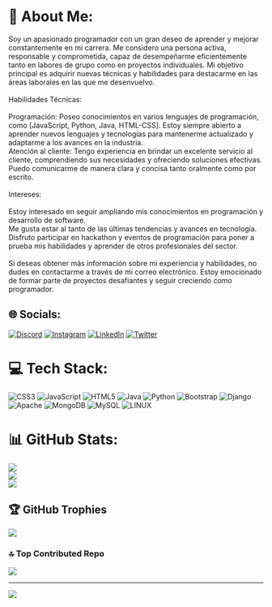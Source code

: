 # 💫 About Me:
Soy un apasionado programador con un gran deseo de aprender y mejorar constantemente en mi carrera. Me considero una persona activa, responsable y comprometida, capaz de desempeñarme eficientemente tanto en labores de grupo como en proyectos individuales. Mi objetivo principal es adquirir nuevas técnicas y habilidades para destacarme en las áreas laborales en las que me desenvuelvo.<br><br>Habilidades Técnicas:<br><br>Programación: Poseo conocimientos en varios lenguajes de programación, como [JavaScript, Python, Java, HTML-CSS]. Estoy siempre abierto a aprender nuevos lenguajes y tecnologías para mantenerme actualizado y adaptarme a los avances en la industria.<br>Atención al cliente: Tengo experiencia en brindar un excelente servicio al cliente, comprendiendo sus necesidades y ofreciendo soluciones efectivas. Puedo comunicarme de manera clara y concisa tanto oralmente como por escrito.<br><br>Intereses:<br><br>Estoy interesado en seguir ampliando mis conocimientos en programación y desarrollo de software.<br>Me gusta estar al tanto de las últimas tendencias y avances en tecnología.<br>Disfruto participar en hackathon y eventos de programación para poner a prueba mis habilidades y aprender de otros profesionales del sector.<br><br>Si deseas obtener más información sobre mi experiencia y habilidades, no dudes en contactarme a través de mi correo electrónico. Estoy emocionado de formar parte de proyectos desafiantes y seguir creciendo como programador.


## 🌐 Socials:
[![Discord](https://img.shields.io/badge/Discord-%237289DA.svg?logo=discord&logoColor=white)](https://discord.gg/matayuz) [![Instagram](https://img.shields.io/badge/Instagram-%23E4405F.svg?logo=Instagram&logoColor=white)](https://instagram.com/matayuz95) [![LinkedIn](https://img.shields.io/badge/LinkedIn-%230077B5.svg?logo=linkedin&logoColor=white)](https://linkedin.com/in/http://www.linkedin.com/in/mateofonseca95) [![Twitter](https://img.shields.io/badge/Twitter-%231DA1F2.svg?logo=Twitter&logoColor=white)](https://twitter.com/Matayuz95) 

# 💻 Tech Stack:
![CSS3](https://img.shields.io/badge/css3-%231572B6.svg?style=for-the-badge&logo=css3&logoColor=white) ![JavaScript](https://img.shields.io/badge/javascript-%23323330.svg?style=for-the-badge&logo=javascript&logoColor=%23F7DF1E) ![HTML5](https://img.shields.io/badge/html5-%23E34F26.svg?style=for-the-badge&logo=html5&logoColor=white) ![Java](https://img.shields.io/badge/java-%23ED8B00.svg?style=for-the-badge&logo=java&logoColor=white) ![Python](https://img.shields.io/badge/python-3670A0?style=for-the-badge&logo=python&logoColor=ffdd54) ![Bootstrap](https://img.shields.io/badge/bootstrap-%23563D7C.svg?style=for-the-badge&logo=bootstrap&logoColor=white) ![Django](https://img.shields.io/badge/django-%23092E20.svg?style=for-the-badge&logo=django&logoColor=white) ![Apache](https://img.shields.io/badge/apache-%23D42029.svg?style=for-the-badge&logo=apache&logoColor=white) ![MongoDB](https://img.shields.io/badge/MongoDB-%234ea94b.svg?style=for-the-badge&logo=mongodb&logoColor=white) ![MySQL](https://img.shields.io/badge/mysql-%2300f.svg?style=for-the-badge&logo=mysql&logoColor=white) ![LINUX](https://img.shields.io/badge/Linux-FCC624?style=for-the-badge&logo=linux&logoColor=black)
# 📊 GitHub Stats:
![](https://github-readme-stats.vercel.app/api?username=Matayuz95&theme=prussian&hide_border=false&include_all_commits=false&count_private=false)<br/>
![](https://github-readme-streak-stats.herokuapp.com/?user=Matayuz95&theme=prussian&hide_border=false)<br/>
![](https://github-readme-stats.vercel.app/api/top-langs/?username=Matayuz95&theme=prussian&hide_border=false&include_all_commits=false&count_private=false&layout=compact)

## 🏆 GitHub Trophies
![](https://github-profile-trophy.vercel.app/?username=Matayuz95&theme=buddhism&no-frame=false&no-bg=true&margin-w=4)

### 🔝 Top Contributed Repo
![](https://github-contributor-stats.vercel.app/api?username=Matayuz95&limit=5&theme=dark&combine_all_yearly_contributions=true)

---
[![](https://visitcount.itsvg.in/api?id=Matayuz95&icon=0&color=0)](https://visitcount.itsvg.in)

<!-- Proudly created with GPRM ( https://gprm.itsvg.in ) -->
